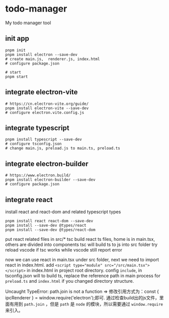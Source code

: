 # todo-manager
My todo manager tool


## init app
```shell
pnpm init
pnpm install electron --save-dev
# create main.js,  renderer.js, index.html
# configure package.json

# start 
pnpm start
```

## integrate electron-vite
```shell
# https://cn.electron-vite.org/guide/
pnpm install electron-vite --save-dev 
# configure electron.vite.config.js
```

## integrate typescript
```shell
pnpm install typescript --save-dev
# configure tsconfig.json
# change main.js, preload.js to main.ts, preload.ts
```
## 

## integrate electron-builder
```shell
# https://www.electron.build/
pnpm install electron-builder --save-dev
# configure package.json
```

## integrate react
install react and react-dom and related typescript types
```shell
pnpm install react react-dom --save-dev
pnpm install --save-dev @types/react
pnpm install --save-dev @types/react-dom
```
put react related files in src/*
tsc build react ts files, home is in main.tsx, others are divided into components
tsc will build ts to js into src folder
try reload vscode if tsc works while vscode still report error

now we can use react in main.tsx under src folder, next we need to import react in index.html.
add `<script type="module" src="/src/main.tsx"></script>` in index.html in project root directory.
config `include`, in tsconfig.json will to build ts, replace the reference path in main process for `preload.ts` and `index.html` if you changed directory structure.

Uncaught TypeError: path.join is not a function => 修改引用方式为：const { ipcRenderer } = window.require('electron');即可.
通过检查build出的js文件，里面有用到 `path.join` ，但是 `path` 是 `node` 的模块，所以需要通过 `window.require` 来引入。

